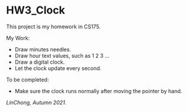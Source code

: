 # HW3_Clock

This project is my homework in CS175.

My Work:
- Draw minutes needles.
- Draw hour text values, such as 1 2 3 ...
- Draw a digital clock.
- Let the clock update every second.

To be completed:
- Make sure the clock runs normally after moving the pointer by hand.

*LinChong, Autumn 2021.*
